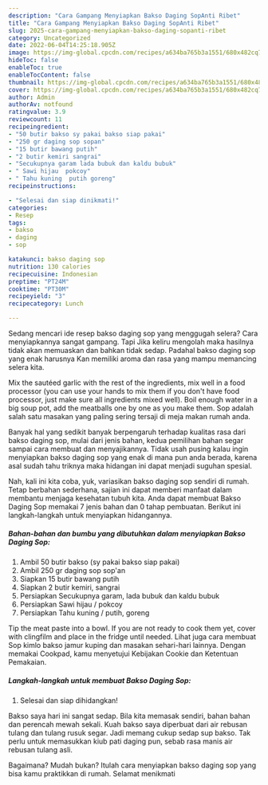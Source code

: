 ```yaml
---
description: "Cara Gampang Menyiapkan Bakso Daging SopAnti Ribet"
title: "Cara Gampang Menyiapkan Bakso Daging SopAnti Ribet"
slug: 2025-cara-gampang-menyiapkan-bakso-daging-sopanti-ribet
category: Uncategorized
date: 2022-06-04T14:25:18.905Z
image: https://img-global.cpcdn.com/recipes/a634ba765b3a1551/680x482cq70/bakso-daging-sop-foto-resep-utama.jpg
hideToc: false
enableToc: true
enableTocContent: false
thumbnail: https://img-global.cpcdn.com/recipes/a634ba765b3a1551/680x482cq70/bakso-daging-sop-foto-resep-utama.jpg
cover: https://img-global.cpcdn.com/recipes/a634ba765b3a1551/680x482cq70/bakso-daging-sop-foto-resep-utama.jpg
author: Admin
authorAv: notfound
ratingvalue: 3.9
reviewcount: 11
recipeingredient:
- "50 butir bakso sy pakai bakso siap pakai"
- "250 gr daging sop sopan"
- "15 butir bawang putih"
- "2 butir kemiri sangrai"
- "Secukupnya garam lada bubuk dan kaldu bubuk"
- " Sawi hijau  pokcoy"
- " Tahu kuning  putih goreng"
recipeinstructions:

- "Selesai dan siap dinikmati!"
categories:
- Resep
tags:
- bakso
- daging
- sop

katakunci: bakso daging sop 
nutrition: 130 calories
recipecuisine: Indonesian
preptime: "PT24M"
cooktime: "PT30M"
recipeyield: "3"
recipecategory: Lunch

---
```



Sedang mencari ide resep bakso daging sop yang menggugah selera? Cara menyiapkannya sangat gampang. Tapi Jika keliru mengolah maka hasilnya tidak akan memuaskan dan bahkan tidak sedap. Padahal bakso daging sop yang enak harusnya Kan memiliki aroma dan rasa yang mampu memancing selera kita.


Mix the sautéed garlic with the rest of the ingredients, mix well in a food processor (you can use your hands to mix them if you don&#39;t have food processor, just make sure all ingredients mixed well). Boil enough water in a big soup pot, add the meatballs one by one as you make them. Sop adalah salah satu masakan yang paling sering tersaji di meja makan rumah anda.

Banyak hal yang sedikit banyak berpengaruh terhadap kualitas rasa dari bakso daging sop, mulai dari jenis bahan, kedua pemilihan bahan segar sampai cara membuat dan menyajikannya. Tidak usah pusing kalau ingin menyiapkan bakso daging sop yang enak di mana pun anda berada, karena asal sudah tahu triknya maka hidangan ini dapat menjadi suguhan spesial.


Nah, kali ini kita coba, yuk, variasikan bakso daging sop sendiri di rumah. Tetap berbahan sederhana, sajian ini dapat memberi manfaat dalam membantu menjaga kesehatan tubuh kita. Anda dapat membuat Bakso Daging Sop memakai 7 jenis bahan dan 0 tahap pembuatan. Berikut ini langkah-langkah untuk menyiapkan hidangannya.

<!--inarticleads1-->

##### Bahan-bahan dan bumbu yang dibutuhkan dalam menyiapkan Bakso Daging Sop:

1. Ambil 50 butir bakso (sy pakai bakso siap pakai)
1. Ambil 250 gr daging sop sop&#39;an
1. Siapkan 15 butir bawang putih
1. Siapkan 2 butir kemiri, sangrai
1. Persiapkan Secukupnya garam, lada bubuk dan kaldu bubuk
1. Persiapkan  Sawi hijau / pokcoy
1. Persiapkan  Tahu kuning / putih, goreng


Tip the meat paste into a bowl. If you are not ready to cook them yet, cover with clingfilm and place in the fridge until needed. Lihat juga cara membuat Sop kimlo bakso jamur kuping dan masakan sehari-hari lainnya. Dengan memakai Cookpad, kamu menyetujui Kebijakan Cookie dan Ketentuan Pemakaian. 

<!--inarticleads2-->

##### Langkah-langkah untuk membuat Bakso Daging Sop:


1. Selesai dan siap dihidangkan!

Bakso saya hari ini sangat sedap. Bila kita memasak sendiri, bahan bahan dan perencah mewah sekali. Kuah bakso saya diperbuat dari air rebusan tulang dan tulang rusuk segar. Jadi memang cukup sedap sup bakso. Tak perlu untuk memasukkan kiub pati daging pun, sebab rasa manis air rebusan tulang asli. 

Bagaimana? Mudah bukan? Itulah cara menyiapkan bakso daging sop yang bisa kamu praktikkan di rumah. Selamat menikmati
